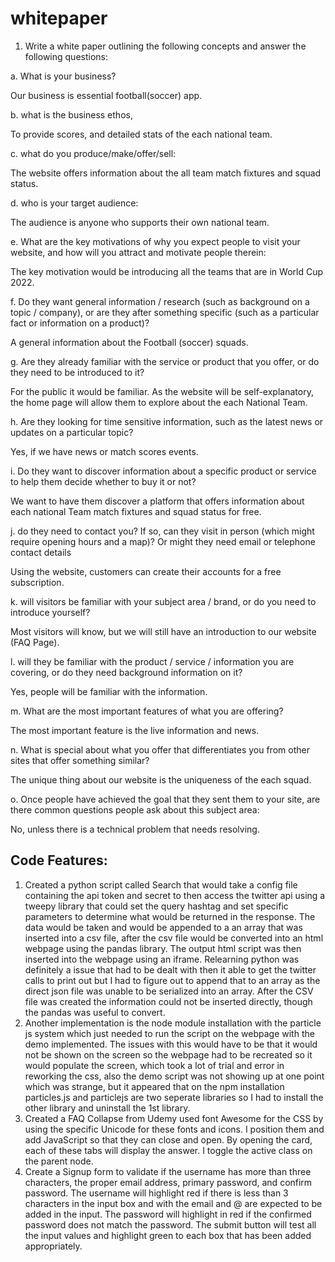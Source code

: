 # whitepaper

1. Write a white paper outlining the following concepts and answer the following questions:

a. What is your business?

Our business is essential football(soccer) app.

b. what is the business ethos,

To provide scores, and detailed stats of the each national team.

c. what do you produce/make/offer/sell:

The website offers information about the all team match fixtures and squad status.

d. who is your target audience:

The audience is anyone who supports their own national team.

e. What are the key motivations of why you expect people to visit your website, and how will you attract and motivate people therein:

The key motivation would be introducing all the teams that are in World Cup 2022.

f. Do they want general information / research (such as background on a topic / company), or are they after something specific (such as a particular fact or information on a product)?

A general information about the Football (soccer) squads.

g. Are they already familiar with the service or product that you offer, or do they need to be introduced to it?

For the public it would be familiar. As the website will be self-explanatory, the home page will allow them to explore about the each National Team.

h. Are they looking for time sensitive information, such as the latest news or updates on a particular topic?

Yes, if we have news or match scores events.

i. Do they want to discover information about a specific product or service to help them decide whether to buy it or not?

We want to have them discover a platform that offers information about each national Team match fixtures and squad status for free.

j. do they need to contact you? If so, can they visit in person (which might require opening hours and a map)? Or might they need email or telephone contact details

Using the website, customers can create their accounts for a free subscription.

k. will visitors be familiar with your subject area / brand, or do you need to introduce yourself?

Most visitors will know, but we will still have an introduction to our website (FAQ Page).

l. will they be familiar with the product / service / information you are covering, or do they need background information on it?

Yes, people will be familiar with the information.

m. What are the most important features of what you are offering?

The most important feature is the live information and news.

n. What is special about what you offer that differentiates you from other sites that offer something similar?

The unique thing about our website is the uniqueness of the each squad.

o. Once people have achieved the goal that they sent them to your site, are there common questions people ask about this subject area:

No, unless there is a technical problem that needs resolving.

## Code Features:

1. Created a python script called Search that would take a config file containing the api token and secret to then access the twitter api using a tweepy library that could set the query hashtag and set specific parameters to determine what would be returned in the response. The data would be taken and would be appended to a an array that was inserted into a csv file, after the csv file would be converted into an html webpage using the pandas library. The output html script was then inserted into the webpage using an iframe. Relearning python was definitely a issue that had to be dealt with then it able to get the twitter calls to print out but I had to figure out to append that to an array as the direct json file was unable to be serialized into an array. After the CSV file was created the information could not be inserted directly, though the pandas was useful to convert.
2. Another implementation is the node module installation with the particle js system which just needed to run the script on the webpage with the demo implemented. The issues with this would have to be that it would not be shown on the screen so the webpage had to be recreated so it would populate the screen, which took a lot of trial and error in reworking the css, also the demo script was not showing up at one point which was strange, but it appeared that on the npm installation particles.js and particlejs are two seperate libraries so I had to install the other library and uninstall the 1st library.
3. Created a FAQ Collapse from Udemy
   used font Awesome for the CSS by using the specific Unicode for these fonts and icons. I position them and add JavaScript so that they can close and open. By opening the card, each of these tabs will display the answer. I toggle the active class on the parent node.
4. Create a Signup form to validate if the username has more than three characters, the proper email address, primary password, and confirm password. The username will highlight red if there is less than 3 characters in the input box and with the email and @ are expected to be added in the input. The password will highlight in red if the confirmed password does not match the password. The submit button will test all the input values and highlight green to each box that has been added appropriately.
